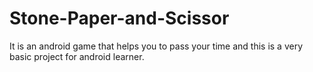 # Stone-Paper-and-Scissor
It is an android game that helps you to pass your time and this is a very basic project for android learner.
